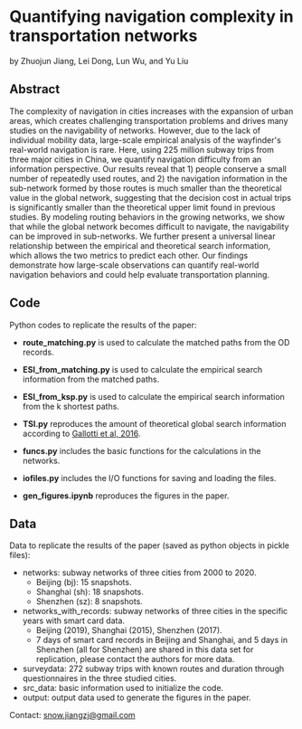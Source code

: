 # Quantifying navigation complexity in transportation networks
by Zhuojun Jiang, Lei Dong, Lun Wu, and Yu Liu

## Abstract
The complexity of navigation in cities increases with the expansion of urban areas, which creates challenging transportation problems and drives many studies on the navigability of networks. However, due to the lack of individual mobility data, large-scale empirical analysis of the wayfinder's real-world navigation is rare. Here, using 225 million subway trips from three major cities in China, we quantify navigation difficulty from an information perspective. Our results reveal that 1) people conserve a small number of repeatedly used routes, and 2) the navigation information in the sub-network formed by those routes is much smaller than the theoretical value in the global network, suggesting that the decision cost in actual trips is significantly smaller than the theoretical upper limit found in previous studies. By modeling routing behaviors in the growing networks, we show that while the global network becomes difficult to navigate, the navigability can be improved in sub-networks. We further present a universal linear relationship between the empirical and theoretical search information, which allows the two metrics to predict each other. Our findings demonstrate how large-scale observations can quantify real-world navigation behaviors and could help evaluate transportation planning.

## Code
Python codes to replicate the results of the paper:
- **route_matching.py** is used to calculate the matched paths from the OD records.

- **ESI_from_matching.py** is used to calculate the empirical search information from the matched paths. 

- **ESI_from_ksp.py** is used to calculate the empirical search information from the k shortest paths.

- **TSI.py** reproduces the amount of theoretical global search information according to [Gallotti et al, 2016](https://www.science.org/doi/10.1126/sciadv.1500445).

- **funcs.py** includes the basic functions for the calculations in the networks.

- **iofiles.py** includes the I/O functions for saving and loading the files.

- **gen_figures.ipynb** reproduces the figures in the paper.

## Data
Data to replicate the results of the paper (saved as python objects in pickle files):
- networks: subway networks of three cities from 2000 to 2020.
	* Beijing (bj): 15 snapshots.
	* Shanghai (sh): 18 snapshots.
	* Shenzhen (sz): 8 snapshots.
- networks_with_records: subway networks of three cities in the specific years with smart card data.
	* Beijing (2019), Shanghai (2015), Shenzhen (2017).
	* 7 days of smart card records in Beijing and Shanghai, and 5 days in Shenzhen (all for Shenzhen) are shared in this data set for replication, please contact the authors for more data.
- surveydata: 272 subway trips with known routes and duration through questionnaires in the three studied cities.
- src_data: basic information used to initialize the code.
- output: output data used to generate the figures in the paper.

Contact: snow.jiangzj@gmail.com

